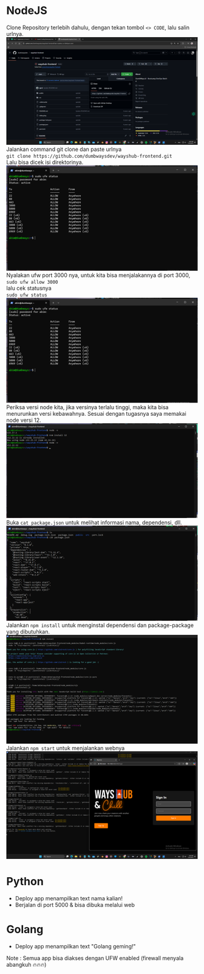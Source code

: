 # NodeJS  
Clone Repository terlebih dahulu, dengan tekan tombol `<> CODE`, lalu salin urlnya.  
![Repo](scr/Foto-1-0.png)  
Jalankan command git clone dan paste urlnya  
`git clone https://github.com/dumbwaysdev/wayshub-frontend.git`  
Lalu bisa dicek isi direktorinya.  
![Repo](scr/Foto-1-2.png)  
Nyalakan ufw port 3000 nya, untuk kita bisa menjalakannya di port 3000,  
`sudo ufw allow 3000`  
lalu cek statusnya  
`sudo ufw status`  
![Repo](scr/Foto-1-2.png)  
Periksa versi node kita, jika versinya terlalu tinggi, maka kita bisa menurunkan versi kebawahnya.
Sesuai dengan tugasnya saya memakai node versi 12.  
![Repo](scr/Foto-1-3.png)  
Buka `cat package.json` untuk melihat informasi nama, dependensi, dll.  
![Repo](scr/Foto-1-4.png)  
Jalankan `npm install` untuk menginstal dependensi dan package-package yang dibutuhkan.  
![Repo](scr/Foto-1-5.png)  
Jalankan `npm start` untuk menjalankan webnya
![Repo](scr/Foto-1-6.png)  

# Python  
- Deploy app menampilkan text nama kalian!  
- Berjalan di port 5000 & bisa dibuka melalui web
  
# Golang
- Deploy app menampilkan text "Golang geming!"  

Note : Semua app bisa diakses dengan UFW enabled (firewall menyala abangkuh 🔥🔥🔥)

